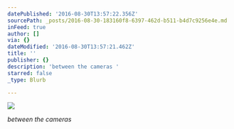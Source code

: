 ```yaml
---
datePublished: '2016-08-30T13:57:22.356Z'
sourcePath: _posts/2016-08-30-183160f8-6397-462d-b511-b4d7c9256e4e.md
inFeed: true
author: []
via: {}
dateModified: '2016-08-30T13:57:21.462Z'
title: ''
publisher: {}
description: 'between the cameras '
starred: false
_type: Blurb

---
```

![](https://imgflo.herokuapp.com/graph/2b2431f8e7ba7b0/7247cef17fcbddf10bbf96a07d0660bc/croprotate.jpg?cropheight=2511&cropwidth=3769&degrees=0&input=https%3A%2F%2Fthe-grid-user-content.s3-us-west-2.amazonaws.com%2Ffce3b5b2-183c-494d-82f8-4b9282e3e683.jpg&x=0&y=0)

_between the cameras_